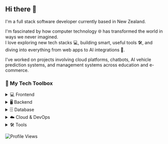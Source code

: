 ## Hi there 👋

I'm a full stack software developer currently based in New Zealand.

I'm fascinated by how computer technology 🌐 has transformed the world in ways we never imagined.  
I love exploring new tech stacks 💻, building smart, useful tools 🛠️, and diving into everything from web apps to AI integrations 🤖.

I've worked on projects involving cloud platforms, chatbots, AI vehicle prediction systems, and management systems across education and e-commerce.

### 🧰 My Tech Toolbox

<details>
  <summary>💻 Frontend</summary>
  <p align="left">
    <a href="https://developer.mozilla.org/en-US/docs/Web/JavaScript" target="_blank"><img src="https://skillicons.dev/icons?i=javascript" /></a>
    <a href="https://www.typescriptlang.org/" target="_blank"><img src="https://skillicons.dev/icons?i=typescript" /></a>
    <a href="https://reactjs.org/" target="_blank"><img src="https://skillicons.dev/icons?i=react" /></a>
    <a href="https://www.figma.com/" target="_blank"><img src="https://skillicons.dev/icons?i=figma" /></a>
  </p>
</details>

<details>
  <summary>🖥️ Backend</summary>
  <p align="left">
    <a href="https://nodejs.org/" target="_blank"><img src="https://skillicons.dev/icons?i=nodejs" /></a>
    <a href="https://spring.io/projects/spring-boot" target="_blank"><img src="https://skillicons.dev/icons?i=spring" /></a>
    <a href="https://www.java.com/" target="_blank"><img src="https://skillicons.dev/icons?i=java" /></a>
    <a href="https://www.python.org/" target="_blank"><img src="https://skillicons.dev/icons?i=python" /></a>
  </p>
</details>

<details>
  <summary>🗄️ Database</summary>
  <p align="left">
    <a href="https://www.mysql.com/" target="_blank"><img src="https://skillicons.dev/icons?i=mysql" /></a>
    <a href="https://www.mongodb.com/" target="_blank"><img src="https://skillicons.dev/icons?i=mongodb" /></a>
  </p>
</details>

<details>
  <summary>☁️ Cloud & DevOps</summary>
  <p align="left">
    <a href="https://www.docker.com/" target="_blank"><img src="https://skillicons.dev/icons?i=docker" /></a>
    <a href="https://azure.microsoft.com/" target="_blank"><img src="https://skillicons.dev/icons?i=azure" /></a>
  </p>
</details>

<details>
  <summary>🛠️ Tools</summary>
  <p align="left">
    <a href="https://www.postman.com/" target="_blank"><img src="https://skillicons.dev/icons?i=postman" /></a>
    <a href="https://git-scm.com/" target="_blank"><img src="https://skillicons.dev/icons?i=git" /></a>
    <a href="https://www.jetbrains.com/idea/" target="_blank"><img src="https://skillicons.dev/icons?i=intellij" /></a>
    <a href="https://code.visualstudio.com/" target="_blank"><img src="https://skillicons.dev/icons?i=vscode" /></a>
  </p>
</details>

![Profile Views](https://komarev.com/ghpvc/?username=lalithranga&color=blue)





